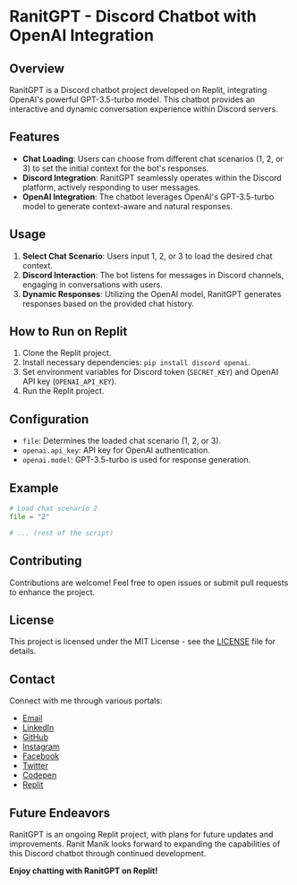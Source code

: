 # RanitGPT - Discord Chatbot with OpenAI Integration

## Overview
RanitGPT is a Discord chatbot project developed on Replit, integrating OpenAI's powerful GPT-3.5-turbo model. This chatbot provides an interactive and dynamic conversation experience within Discord servers.

## Features
- **Chat Loading**: Users can choose from different chat scenarios (1, 2, or 3) to set the initial context for the bot's responses.
- **Discord Integration**: RanitGPT seamlessly operates within the Discord platform, actively responding to user messages.
- **OpenAI Integration**: The chatbot leverages OpenAI's GPT-3.5-turbo model to generate context-aware and natural responses.

## Usage
1. **Select Chat Scenario**: Users input 1, 2, or 3 to load the desired chat context.
2. **Discord Interaction**: The bot listens for messages in Discord channels, engaging in conversations with users.
3. **Dynamic Responses**: Utilizing the OpenAI model, RanitGPT generates responses based on the provided chat history.

## How to Run on Replit
1. Clone the Replit project.
2. Install necessary dependencies: `pip install discord openai`.
3. Set environment variables for Discord token (`SECRET_KEY`) and OpenAI API key (`OPENAI_API_KEY`).
4. Run the Replit project.

## Configuration
- `file`: Determines the loaded chat scenario (1, 2, or 3).
- `openai.api_key`: API key for OpenAI authentication.
- `openai.model`: GPT-3.5-turbo is used for response generation.

## Example
```python
# Load chat scenario 2
file = "2"

# ... (rest of the script)
```

## Contributing
Contributions are welcome! Feel free to open issues or submit pull requests to enhance the project.

## License
This project is licensed under the MIT License - see the [LICENSE](LICENSE) file for details.

## Contact
Connect with me through various portals:

- [Email](mailto:ranitmanik.dev@gmail.com)
- [LinkedIn](https://www.linkedin.com/in/ranit-manik/)
- [GitHub](https://github.com/RanitManik)
- [Instagram](https://www.instagram.com/ranit_manik_/)
- [Facebook](https://www.facebook.com/RanitKumarManik/)
- [Twitter](https://twitter.com/RANIT_MANIK)
- [Codepen](https://codepen.io/RANIT-MANIK)
- [Replit](https://replit.com/@ranit-manik)

## Future Endeavors
RanitGPT is an ongoing Replit project, with plans for future updates and improvements. Ranit Manik looks forward to expanding the capabilities of this Discord chatbot through continued development.

**Enjoy chatting with RanitGPT on Replit!**
